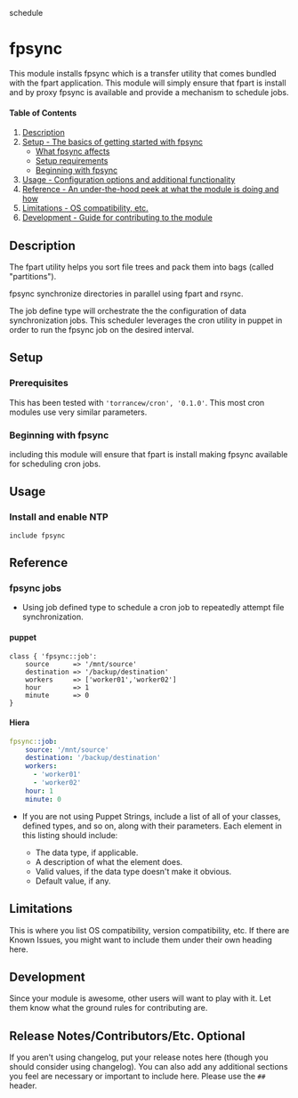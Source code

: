 schedule
# fpsync

This module installs fpsync which is a transfer utility that comes bundled
with the fpart application. This module will simply ensure
that fpart is install and by proxy fpsync is available and provide a
mechanism to schedule jobs.


#### Table of Contents

1. [Description](#description)
2. [Setup - The basics of getting started with fpsync](#setup)
    * [What fpsync affects](#what-fpsync-affects)
    * [Setup requirements](#setup-requirements)
    * [Beginning with fpsync](#beginning-with-fpsync)
3. [Usage - Configuration options and additional functionality](#usage)
4. [Reference - An under-the-hood peek at what the module is doing and how](#reference)
5. [Limitations - OS compatibility, etc.](#limitations)
6. [Development - Guide for contributing to the module](#development)

## Description

The fpart utility helps you sort file trees and pack them into bags
(called "partitions").

fpsync synchronize directories in parallel using fpart and rsync.

The job define type will orchestrate the the configuration of data
synchronization jobs. This scheduler leverages the cron utility in
puppet in order to run the fpsync job on the desired interval.

## Setup


### Prerequisites

This has been tested with `'torrancew/cron', '0.1.0'`. This most
cron modules use very similar parameters.

### Beginning with fpsync

including this module will ensure that fpart is install making fpsync
available for scheduling cron jobs.

## Usage

### Install and enable NTP

```puppet
include fpsync
```
## Reference

### fpsync jobs

* Using job defined type to schedule a cron job to repeatedly attempt file
synchronization.
#### puppet
```puppet
class { 'fpsync::job':
    source      => '/mnt/source'
    destination => '/backup/destination'
    workers     => ['worker01','worker02']
    hour        => 1
    minute      => 0
}
```
#### Hiera
```yaml
fpsync::job:
    source: '/mnt/source'
    destination: '/backup/destination'
    workers:
      - 'worker01'
      - 'worker02'
    hour: 1
    minute: 0
```

* If you are not using Puppet Strings, include a list of all of your classes, defined types, and so on, along with their parameters. Each element in this listing should include:

  * The data type, if applicable.
  * A description of what the element does.
  * Valid values, if the data type doesn't make it obvious.
  * Default value, if any.

## Limitations

This is where you list OS compatibility, version compatibility, etc. If there are Known Issues, you might want to include them under their own heading here.

## Development

Since your module is awesome, other users will want to play with it. Let them know what the ground rules for contributing are.

## Release Notes/Contributors/Etc. **Optional**

If you aren't using changelog, put your release notes here (though you should consider using changelog). You can also add any additional sections you feel are necessary or important to include here. Please use the `## ` header.
